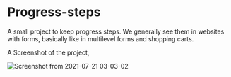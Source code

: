 # Progress-steps

A small project to keep progress steps.
We generally see them in websites with forms, basically like in multilevel forms and shopping carts.


A Screenshot of the project,

![Screenshot from 2021-07-21 03-03-02](https://user-images.githubusercontent.com/43684497/126398726-312f67b8-1d68-4b34-a4f2-a07773303db5.png)



